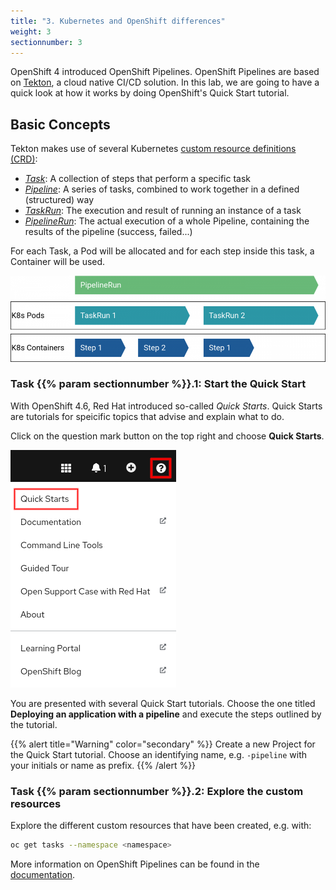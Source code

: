 ```yaml
---
title: "3. Kubernetes and OpenShift differences"
weight: 3
sectionnumber: 3
---
```


OpenShift 4 introduced OpenShift Pipelines. OpenShift Pipelines are based on [Tekton](https://tekton.dev/), a cloud native CI/CD solution.
In this lab, we are going to have a quick look at how it works by doing OpenShift's Quick Start tutorial.


## Basic Concepts

Tekton makes use of several Kubernetes [custom resource definitions (CRD)](https://kubernetes.io/docs/concepts/extend-kubernetes/api-extension/custom-resources/):

* *[Task](https://github.com/tektoncd/pipeline/blob/master/docs/tasks.md)*: A collection of steps that perform a specific task
* *[Pipeline](https://github.com/tektoncd/pipeline/blob/master/docs/pipelines.md)*: A series of tasks, combined to work together in a defined (structured) way
* *[TaskRun](https://github.com/tektoncd/pipeline/blob/master/docs/taskruns.md)*: The execution and result of running an instance of a task
* *[PipelineRun](https://github.com/tektoncd/pipeline/blob/master/docs/pipelineruns.md)*: The actual execution of a whole Pipeline, containing the results of the pipeline (success, failed...)

For each Task, a Pod will be allocated and for each step inside this task, a Container will be used.

![Pipeline Runtime View](pipeline-runtime-view.png)


### Task {{% param sectionnumber %}}.1: Start the Quick Start

With OpenShift 4.6, Red Hat introduced so-called _Quick Starts_.
Quick Starts are tutorials for speicific topics that advise and explain what to do.

Click on the question mark button on the top right and choose **Quick Starts**.

![quick-start](quickstarts.png)

You are presented with several Quick Start tutorials.
Choose the one titled **Deploying an application with a pipeline** and execute the steps outlined by the tutorial.

{{% alert title="Warning" color="secondary" %}}
Create a new Project for the Quick Start tutorial.
Choose an identifying name, e.g. `-pipeline` with your initials or name as prefix.
{{% /alert %}}


### Task {{% param sectionnumber %}}.2: Explore the custom resources

Explore the different custom resources that have been created, e.g. with:

```bash
oc get tasks --namespace <namespace>
```

More information on OpenShift Pipelines can be found in the [documentation](https://docs.openshift.com/container-platform/4.6/pipelines/understanding-openshift-pipelines.html).
